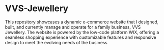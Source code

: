 # VVS-Jewellery
This repository showcases a dynamic e-commerce website that I designed, built, and currently manage and operate for a family business, VVS Jewellery. The website is powered by the low-code platform WIX, offering a seamless shopping experience with customizable features and responsive design to meet the evolving needs of the business.
